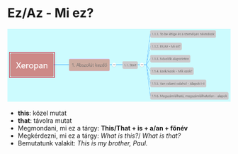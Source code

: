 # Ez/Az - Mi ez?

![1.1](images/1.1.png)

* **this**: közel mutat
* **that**: távolra mutat
* Megmondani, mi ez a tárgy: **This/That + is + a/an + főnév**
* Megkérdezni, mi ez a tárgy: *What is this?*/ *What is that?*
* Bemutatunk valakit: *This is my brother, Paul.*

